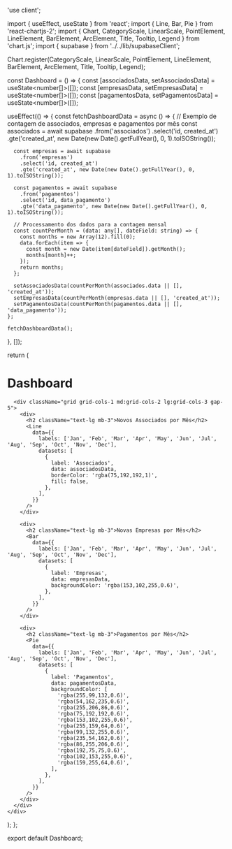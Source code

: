'use client';

import { useEffect, useState } from 'react';
import { Line, Bar, Pie } from 'react-chartjs-2';
import { Chart, CategoryScale, LinearScale, PointElement, LineElement, BarElement, ArcElement, Title, Tooltip, Legend } from 'chart.js';
import { supabase } from '../../lib/supabaseClient';

Chart.register(CategoryScale, LinearScale, PointElement, LineElement, BarElement, ArcElement, Title, Tooltip, Legend);

const Dashboard = () => {
  const [associadosData, setAssociadosData] = useState<number[]>([]);
  const [empresasData, setEmpresasData] = useState<number[]>([]);
  const [pagamentosData, setPagamentosData] = useState<number[]>([]);

  useEffect(() => {
    const fetchDashboardData = async () => {
      // Exemplo de contagem de associados, empresas e pagamentos por mês
      const associados = await supabase
        .from('associados')
        .select('id, created_at')
        .gte('created_at', new Date(new Date().getFullYear(), 0, 1).toISOString());

      const empresas = await supabase
        .from('empresas')
        .select('id, created_at')
        .gte('created_at', new Date(new Date().getFullYear(), 0, 1).toISOString());

      const pagamentos = await supabase
        .from('pagamentos')
        .select('id, data_pagamento')
        .gte('data_pagamento', new Date(new Date().getFullYear(), 0, 1).toISOString());

      // Processamento dos dados para a contagem mensal
      const countPerMonth = (data: any[], dateField: string) => {
        const months = new Array(12).fill(0);
        data.forEach(item => {
          const month = new Date(item[dateField]).getMonth();
          months[month]++;
        });
        return months;
      };

      setAssociadosData(countPerMonth(associados.data || [], 'created_at'));
      setEmpresasData(countPerMonth(empresas.data || [], 'created_at'));
      setPagamentosData(countPerMonth(pagamentos.data || [], 'data_pagamento'));
    };

    fetchDashboardData();
  }, []);

  return (
    <div className="p-5">
      <h1 className="text-xl text-center mb-5">Dashboard</h1>

      <div className="grid grid-cols-1 md:grid-cols-2 lg:grid-cols-3 gap-5">
        <div>
          <h2 className="text-lg mb-3">Novos Associados por Mês</h2>
          <Line
            data={{
              labels: ['Jan', 'Feb', 'Mar', 'Apr', 'May', 'Jun', 'Jul', 'Aug', 'Sep', 'Oct', 'Nov', 'Dec'],
              datasets: [
                {
                  label: 'Associados',
                  data: associadosData,
                  borderColor: 'rgba(75,192,192,1)',
                  fill: false,
                },
              ],
            }}
          />
        </div>

        <div>
          <h2 className="text-lg mb-3">Novas Empresas por Mês</h2>
          <Bar
            data={{
              labels: ['Jan', 'Feb', 'Mar', 'Apr', 'May', 'Jun', 'Jul', 'Aug', 'Sep', 'Oct', 'Nov', 'Dec'],
              datasets: [
                {
                  label: 'Empresas',
                  data: empresasData,
                  backgroundColor: 'rgba(153,102,255,0.6)',
                },
              ],
            }}
          />
        </div>

        <div>
          <h2 className="text-lg mb-3">Pagamentos por Mês</h2>
          <Pie
            data={{
              labels: ['Jan', 'Feb', 'Mar', 'Apr', 'May', 'Jun', 'Jul', 'Aug', 'Sep', 'Oct', 'Nov', 'Dec'],
              datasets: [
                {
                  label: 'Pagamentos',
                  data: pagamentosData,
                  backgroundColor: [
                    'rgba(255,99,132,0.6)',
                    'rgba(54,162,235,0.6)',
                    'rgba(255,206,86,0.6)',
                    'rgba(75,192,192,0.6)',
                    'rgba(153,102,255,0.6)',
                    'rgba(255,159,64,0.6)',
                    'rgba(99,132,255,0.6)',
                    'rgba(235,54,162,0.6)',
                    'rgba(86,255,206,0.6)',
                    'rgba(192,75,75,0.6)',
                    'rgba(102,153,255,0.6)',
                    'rgba(159,255,64,0.6)',
                  ],
                },
              ],
            }}
          />
        </div>
      </div>
    </div>
  );
};

export default Dashboard;
